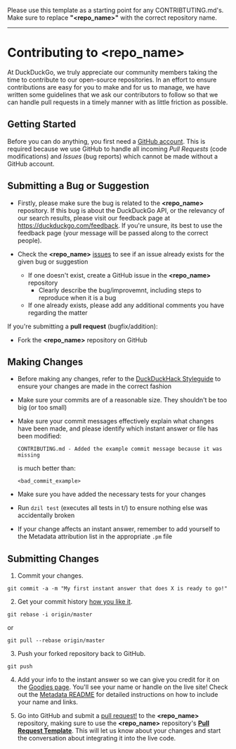 Please use this template as a starting point for any CONTRIBTUTING.md's. Make sure to replace **"\<repo\_name\>"** with the correct repository name.

------

# Contributing to **\<repo\_name\>**

At DuckDuckGo, we truly appreciate our community members taking the time to contribute to our open-source repositories. In an effort to ensure contributions are easy for you to make and for us to manage, we have written some guidelines that we ask our contributors to follow so that we can handle pull requests in a timely manner with as little friction as possible.

## Getting Started

Before you can do anything, you first need a [GitHub account](https://github.com/signup/free). This is required because we use GitHub to handle all incoming *Pull Requests* (code modifications) and *Issues* (bug reports) which cannot be made without a GitHub account.

## Submitting a **Bug** or **Suggestion**

- Firstly, please make sure the bug is related to the **\<repo\_name\>** repository. If this bug is about the DuckDuckGo API, or the relevancy of our search results, please visit our feedback page at <https://duckduckgo.com/feedback>. If you're unsure, its best to use the feedback page (your message will be passed along to the correct people).

- Check the **\<repo\_name\>** [issues](#link-to-issues) to see if an issue already exists for the given bug or suggestion
  - If one doesn't exist, create a GitHub issue in the **\<repo\_name\>** repository
    - Clearly describe the bug/improvemnt, including steps to reproduce when it is a bug
  - If one already exists, please add any additional comments you have regarding the matter

If you're submitting a **pull request** (bugfix/addition):
- Fork the **\<repo\_name\>** repository on GitHub

## Making Changes

- Before making any changes, refer to the [DuckDuckHack Styleguide](https://dukgo.com/duckduckhack/styleguide_overview) to ensure your changes are made in the correct fashion
- Make sure your commits are of a reasonable size. They shouldn't be too big (or too small)
- Make sure your commit messages effectively explain what changes have been made, and please identify which instant answer or file has been modified:

  ```shell
  CONTRIBUTING.md - Added the example commit message because it was missing
  ```

  is much better than:

  ```shell
  <bad_commit_example>
  ```

- Make sure you have added the necessary tests for your changes
- Run `dzil test` (executes all tests in t/) to ensure nothing else was accidentally broken
- If your change affects an instant answer, remember to add yourself to the Metadata attribution list in the appropriate `.pm` file

## Submitting Changes

1. Commit your changes.

  ```shell
  git commit -a -m "My first instant answer that does X is ready to go!"
  ```

2. Get your commit history [how you like it](http://book.git-scm.com/4_interactive_rebasing.html).

  ```shell
  git rebase -i origin/master
  ```

  or

  ```shell
  git pull --rebase origin/master
  ```

3. Push your forked repository back to GitHub.

  ```shell
  git push
  ```

4. Add your info to the instant answer so we can give you credit for it on the [Goodies page](https://duckduckgo.com/goodies). You'll see your name or handle on the live site!
Check out the [Metadata README](metadata.md) for detailed instructions on how to include your name and links.

5. Go into GitHub and submit a [pull request!](http://help.github.com/send-pull-requests/) to the **\<repo\_name\>** repository, making sure to use the **\<repo\_name\>** repository's **[Pull Request Template](#link-to-file)**. This will let us know about your changes and start the conversation about integrating it into the live code.
